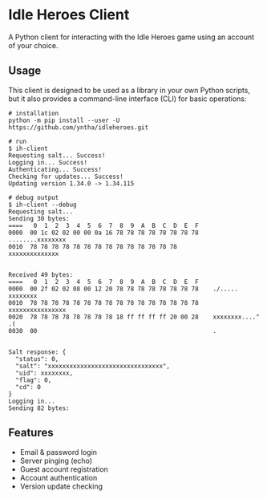 # Idle Heroes Client

A Python client for interacting with the Idle Heroes game using an account of your choice.

## Usage
This client is designed to be used as a library in your own Python scripts, but it also provides a command-line interface (CLI) for basic operations:
```
# installation
python -m pip install --user -U https://github.com/yntha/idleheroes.git

# run
$ ih-client
Requesting salt... Success!
Logging in... Success!
Authenticating... Success!
Checking for updates... Success!
Updating version 1.34.0 -> 1.34.115

# debug output
$ ih-client --debug
Requesting salt...
Sending 30 bytes:
====   0  1  2  3  4  5  6  7  8  9  A  B  C  D  E  F
0000  00 1c 02 02 00 00 0a 16 78 78 78 78 78 78 78 78    ........xxxxxxxx
0010  78 78 78 78 78 78 78 78 78 78 78 78 78 78          xxxxxxxxxxxxxx


Received 49 bytes:
====   0  1  2  3  4  5  6  7  8  9  A  B  C  D  E  F
0000  00 2f 02 02 08 00 12 20 78 78 78 78 78 78 78 78    ./..... xxxxxxxx
0010  78 78 78 78 78 78 78 78 78 78 78 78 78 78 78 78    xxxxxxxxxxxxxxxx
0020  78 78 78 78 78 78 78 78 18 ff ff ff ff 20 00 28    xxxxxxxx...." .(
0030  00                                                 .


Salt response: {
  "status": 0,
  "salt": "xxxxxxxxxxxxxxxxxxxxxxxxxxxxxxxx",
  "uid": xxxxxxxx,
  "flag": 0,
  "cd": 0
}
Logging in...
Sending 82 bytes:
```

## Features
- Email & password login
- Server pinging (echo)
- Guest account registration
- Account authentication
- Version update checking
